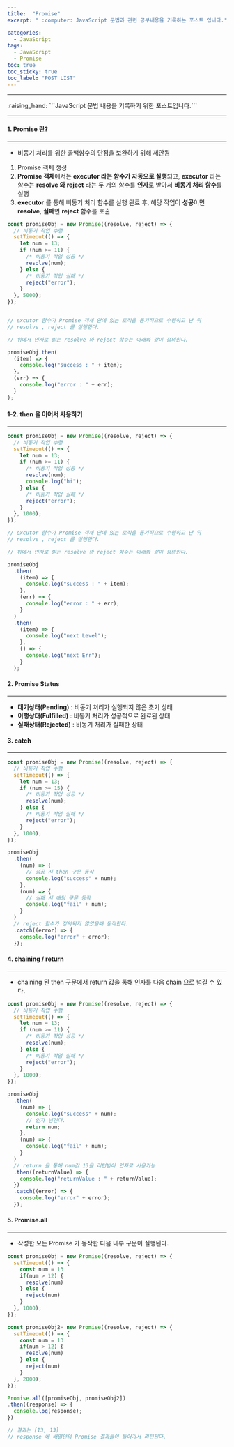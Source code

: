 ```yaml
---
title:  "Promise"
excerpt: " :computer: JavaScript 문법과 관련 공부내용을 기록하는 포스트 입니다."

categories:
  - JavaScript
tags:
  - JavaScript
  - Promise
toc: true
toc_sticky: true
toc_label: "POST LIST"
---
```



<hr>
:raising_hand:  ```JavaScript 문법 내용을 기록하기 위한 포스트입니다.```
<hr>

#### 1. Promise 란?
***

* 비동기 처리를 위한 콜백함수의 단점을 보완하기 위해 제안됨

1. Promise 객체 생성
2. **Promise 객체**에서는 **executor 라는 함수가 자동으로 실행**되고, **executor** 라는 함수는 **resolve 와 reject** 라는 두 개의 함수를 **인자**로 받아서 **비동기 처리 함수**를 실행
3. **executor** 를 통해 비동기 처리 함수를 실행 완료 후, 해당 작업이 **성공**이면 **resolve**, **실패**면 **reject** 함수를 호출


```js
const promiseObj = new Promise((resolve, reject) => {
  // 비동기 작업 수행
  setTimeout(() => {
    let num = 13;
    if (num >= 11) {
      /* 비동기 작업 성공 */
      resolve(num);
    } else {
      /* 비동기 작업 실패 */
      reject("error");
    }
  }, 5000);
});


// excutor 함수가 Promise 객체 안에 있는 로직을 동기적으로 수행하고 난 뒤
// resolve , reject 를 실행한다.

// 위에서 인자로 받는 resolve 와 reject 함수는 아래와 같이 정의한다.

promiseObj.then(
  (item) => {
    console.log("success : " + item);
  },
  (err) => {
    console.log("error : " + err);
  }
);

```
#### 1-2. then 을 이어서 사용하기
***

```js
const promiseObj = new Promise((resolve, reject) => {
  // 비동기 작업 수행
  setTimeout(() => {
    let num = 13;
    if (num >= 11) {
      /* 비동기 작업 성공 */
      resolve(num);
      console.log("hi");
    } else {
      /* 비동기 작업 실패 */
      reject("error");
    }
  }, 1000);
});

// excutor 함수가 Promise 객체 안에 있는 로직을 동기적으로 수행하고 난 뒤
// resolve , reject 를 실행한다.

// 위에서 인자로 받는 resolve 와 reject 함수는 아래와 같이 정의한다.

promiseObj
  .then(
    (item) => {
      console.log("success : " + item);
    },
    (err) => {
      console.log("error : " + err);
    }
  )
  .then(
    (item) => {
      console.log("next Level");
    },
    () => {
      console.log("next Err");
    }
  );


```

#### 2. Promise Status
***

* **대기상태(Pending)** : 비동기 처리가 실행되지 않은 초기 상태
* **이행상태(Fulfilled)** : 비동기 처리가 성공적으로 완료된 상태
* **실패상태(Rejected)** : 비동기 처리가 실패한 상태


#### 3. catch
***

```js
const promiseObj = new Promise((resolve, reject) => {
  // 비동기 작업 수행
  setTimeout(() => {
    let num = 13;
    if (num >= 15) {
      /* 비동기 작업 성공 */
      resolve(num);
    } else {
      /* 비동기 작업 실패 */
      reject("error");
    }
  }, 1000);
});

promiseObj
  .then(
    (num) => {
      // 성공 시 then 구문 동작
      console.log("success" + num);
    },
    (num) => {
      // 실패 시 해당 구문 동작
      console.log("fail" + num);
    }
  )
  // reject 함수가 정의되지 않았을때 동작한다.
  .catch((error) => {
    console.log("error" + error);
  });

```

#### 4. chaining / return
***

* chaining 된 then 구문에서 return 값을 통해 인자를 다음 chain 으로 넘길 수 있다.

```js
const promiseObj = new Promise((resolve, reject) => {
  // 비동기 작업 수행
  setTimeout(() => {
    let num = 13;
    if (num >= 11) {
      /* 비동기 작업 성공 */
      resolve(num);
    } else {
      /* 비동기 작업 실패 */
      reject("error");
    }
  }, 1000);
});

promiseObj
  .then(
    (num) => {
      console.log("success" + num);
      // 인자 넘긴다.
      return num;
    },
    (num) => {
      console.log("fail" + num);
    }
  )
  // return 을 통해 num값 13을 리턴받아 인자로 사용가능
  .then((returnValue) => {
    console.log("returnValue : " + returnValue);
  })
  .catch((error) => {
    console.log("error" + error);
  });

```

#### 5. Promise.all
***

* 작성한 모든 Promise 가 동작한 다음 내부 구문이 실행된다.

```js
const promiseObj = new Promise((resolve, reject) => {
  setTimeout(() => {
    const num = 13
    if(num > 12) {
      resolve(num)
    } else {
      reject(num)
    }
  }, 1000);
});

const promiseObj2= new Promise((resolve, reject) => {
  setTimeout(() => {
    const num = 13
    if(num > 12) {
      resolve(num)
    } else {
      reject(num)
    }
  }, 2000);
});

Promise.all([promiseObj, promiseObj2])
.then((response) => {
  console.log(response);
})

// 결과는 [13, 13]
// response 에 배열안의 Promise 결과들이 들어가서 리턴된다.
```

